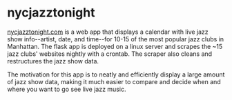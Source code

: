 # nycjazztonight
[nycjazztonight.com](https://nycjazztonight.com/) is a web app that displays a calendar with live jazz show info--artist, date, and time--for 10-15 of the most popular jazz clubs in Manhattan. The flask app is deployed on a linux server and scrapes the ~15 jazz clubs' websites nightly with a crontab. The scraper also cleans and restructures the jazz show data.

The motivation for this app is to neatly and efficiently display a large amount of jazz show data, making it much easier to compare and decide when and where you want to go see live jazz music.


